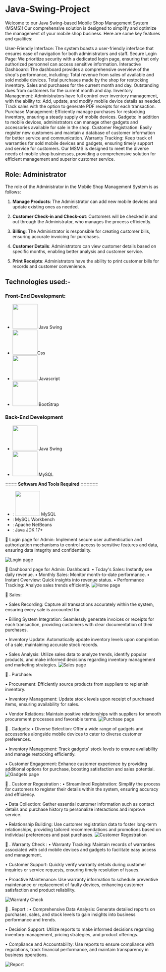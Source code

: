 # Java-Swing-Project
Welcome to our Java Swing-based Mobile Shop Management System (MSMS)! Our comprehensive solution is designed to simplify and optimize the management of your mobile shop business. Here are some key features and qualities:

User-Friendly Interface: The system boasts a user-friendly interface that ensures ease of navigation for both administrators and staff.
Secure Login Page: We prioritize security with a dedicated login page, ensuring that only authorized personnel can access sensitive information.
Interactive Dashboard: The dashboard provides a comprehensive overview of the shop's performance, including:
Total revenue from sales of available and sold mobile devices.
Total purchases made by the shop for restocking inventory.
Sales and purchases for the current month and day.
Outstanding dues from customers for the current month and day.
Inventory Management: Administrators have full control over inventory management, with the ability to:
Add, update, and modify mobile device details as needed.
Track sales with the option to generate PDF receipts for each transaction.
Purchase Management: Efficiently manage purchases for restocking inventory, ensuring a steady supply of mobile devices.
Gadgets: In addition to mobile devices, administrators can manage other gadgets and accessories available for sale in the shop.
Customer Registration: Easily register new customers and maintain a database of customer information for better service and communication.
Warranty Tracking: Keep track of warranties for sold mobile devices and gadgets, ensuring timely support and service for customers.
Our MSMS is designed to meet the diverse needs of mobile shop businesses, providing a comprehensive solution for efficient management and superior customer service.

## Role: Administrator

The role of the Administrator in the Mobile Shop Management System is as follows:

1. **Manage Products**: The Administrator can add new mobile devices and update existing ones as needed.

2. **Customer Check-in and Check-out**: Customers will be checked in and out through the Administrator, who manages the process efficiently.

3. **Billing**: The Administrator is responsible for creating customer bills, ensuring accurate invoicing for purchases.

4. **Customer Details**: Administrators can view customer details based on specific months, enabling better analysis and customer service.

5. **Print Receipts**: Administrators have the ability to print customer bills for records and customer convenience.

## Technologies used:-
### Front-End Development:
-  [<img src="Screenshot/Swing.png" width="80" height="80">](https://docs.oracle.com/javase/tutorial/uiswing/) Java Swing
-  [<img src="https://github.com/fatemazohor/fatemazohor/blob/main/svg/css3.svg" width="80" height="80">](https://github.com/fatemazohor)Css
-  [<img src="https://github.com/fatemazohor/fatemazohor/blob/main/svg/javascript.svg" width="80" height="80">](https://github.com/fatemazohor) Javascript
- [<img src="https://github.com/fatemazohor/fatemazohor/blob/main/svg/bootstrap-logo-shadow.png" width="80" height="80">](https://github.com/fatemazohor) BootStrap
### Back-End Development
-  [<img src="Screenshot/Swing.png" width="80" height="80">](https://github.com/fatemazohor) Java Swing
-  [<img src="Screenshot/mysql.png" width="80" height="80">](https://github.com/fatemazohor) MySQL

**==== Software And Tools Required ======**
- :  [<img src="Screenshot/mysql.png" width="80" height="80">](https://github.com/fatemazohor) MySQL
- :  MySQL Workbench
- :  Apache NetBeans
- : Java JDK 17+
  
:pushpin: Login page for Admin:
Implement secure user authentication and authorization mechanisms to control access to sensitive features and data, ensuring data integrity and confidentiality.

![ Login page](https://github.com/aatushar/Java-Swing-Project/blob/main/Asset/login%201.PNG)


:pushpin: Dashboard page for Admin:
Dashboard:
• Today's Sales: Instantly see daily revenue.
• Monthly Sales: Monitor month-to-date performance.
• Instant Overview: Quick insights into revenue status.
• Performance Tracking: Analyze sales trends efficiently.
![ Home page](https://github.com/aatushar/Java-Swing-Project/blob/main/Asset/home%202.PNG)

:pushpin: Sales:

• Sales Recording: Capture all transactions accurately within the system, ensuring every sale is accounted for.

• Billing System Integration: Seamlessly generate invoices or receipts for each transaction, providing customers with clear documentation of their purchases.

• Inventory Update: Automatically update inventory levels upon completion of a sale, maintaining accurate stock records.

• Sales Analysis: Utilize sales data to analyze trends, identify popular products, and make informed decisions regarding inventory management and marketing strategies.
![ Sales page](https://github.com/aatushar/Java-Swing-Project/blob/main/Asset/Sales.PNG)

:pushpin: .	Purchase:

• Procurement: Efficiently source products from suppliers to replenish inventory.

• Inventory Management: Update stock levels upon receipt of purchased items, ensuring availability for sales.

• Vendor Relations: Maintain positive relationships with suppliers for smooth procurement processes and favorable terms.
![ Purchase page](https://github.com/aatushar/Java-Swing-Project/blob/main/Asset/purchase%204%20main.PNG)


:pushpin: .	Gadgets:
• Diverse Selection: Offer a wide range of gadgets and accessories alongside mobile devices to cater to diverse customer preferences.

• Inventory Management: Track gadgets' stock levels to ensure availability and manage restocking efficiently.

• Customer Engagement: Enhance customer experience by providing additional options for purchase, boosting satisfaction and sales potential.
![ Gadgets page](https://github.com/aatushar/Java-Swing-Project/blob/main/Asset/Gadgets%205.PNG)

:pushpin: .	Customer Regestration :
• Streamlined Registration: Simplify the process for customers to register their details within the system, ensuring accuracy and efficiency.

• Data Collection: Gather essential customer information such as contact details and purchase history to personalize interactions and improve service.

• Relationship Building: Use customer registration data to foster long-term relationships, providing tailored recommendations and promotions based on individual preferences and past purchases.
![Customer Regestration](https://github.com/aatushar/Java-Swing-Project/blob/main/Asset/customer%20reg%206.PNG)


:pushpin: .	Warranty Check :
• Warranty Tracking: Maintain records of warranties associated with sold mobile devices and gadgets to facilitate easy access and management.

• Customer Support: Quickly verify warranty details during customer inquiries or service requests, ensuring timely resolution of issues.

• Proactive Maintenance: Use warranty information to schedule preventive maintenance or replacement of faulty devices, enhancing customer satisfaction and product reliability.

![Warranty Check](https://github.com/aatushar/Java-Swing-Project/blob/main/Asset/customer%20reg%206.PNG)


:pushpin: .	Report :
• Comprehensive Data Analysis: Generate detailed reports on purchases, sales, and stock levels to gain insights into business performance and trends.

• Decision Support: Utilize reports to make informed decisions regarding inventory management, pricing strategies, and product offerings.

• Compliance and Accountability: Use reports to ensure compliance with regulations, track financial performance, and maintain transparency in business operations.

![Report](https://github.com/aatushar/Java-Swing-Project/blob/main/Asset/report%208.PNG)
